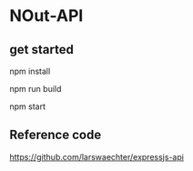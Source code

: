 # NOut-API

## get started
npm install

npm run build

npm start

## Reference code
https://github.com/larswaechter/expressjs-api
